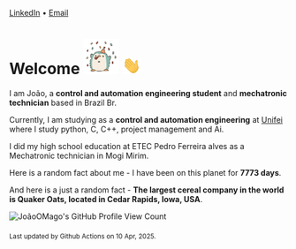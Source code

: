 [LinkedIn](https://www.linkedin.com/in/joão-pedro-gozzoli-b95641301/) &bull;
[Email](joaopedrogozzoli@gmail.com)

# Welcome <img src="happy.gif" height="64px" /> <img src="wave.gif" height="32px" />

I am João, a  **control and automation engineering student** and **mechatronic technician** based in Brazil Br.

Currently, I am studying as a **control and automation engineering** at [Unifei](https://unifei.edu.br) where I study python, C, C++, project management and Ai.

I did my high school education at ETEC Pedro Ferreira alves as a Mechatronic technician in Mogi Mirim.

Here is a random fact about me - I have been on this planet for **7773 days**.

And here is a just a random fact -  **The largest cereal company in the world is Quaker Oats, located in Cedar Rapids, Iowa, USA**.

![JoãoOMago's GitHub Profile View Count](https://komarev.com/ghpvc/?username=JoaoOMago)

<sub>Last updated by Github Actions on 10 Apr, 2025.</sub>

